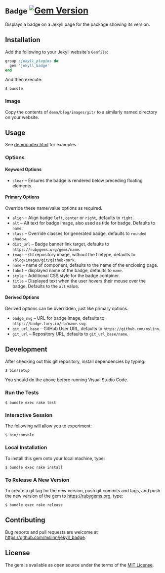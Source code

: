 # `Badge` [![Gem Version](https://jekyll_badge.fury.io/rb/jekyll_badge.svg)](https://jekyll_badge.fury.io/rb/jekyll_badge)

Displays a badge on a Jekyll page for the package showing its version.


## Installation

Add the following to your Jekyll website's `Gemfile`:

```ruby
group :jekyll_plugins do
  gem 'jekyll_badge'
end
```

And then execute:

```shell
$ bundle
```

### Image

Copy the contents of `demo/blog/images/git/` to a similarly named directory on your website.


## Usage

See [demo/index.html](demo/index.html) for examples.


### Options

#### Keyword Options

- `clear`    &ndash; Ensures the badge is rendered below preceding floating elements.


#### Primary Options

Override these name/value options as required.

- `align`    &ndash; Align badge `left`, `center` or `right`, defaults to `right`.
- `alt`      &ndash; Alt text for badge image, also used as title for badge.
  Defaults to `name`.
- `class`    &ndash; Override classes for generated badge,
  defaults to `rounded shadow`.
- `dist_url` &ndash; Badge banner link target,
  defaults to `https://rubygems.org/gems/name`.
- `image`    &ndash; Git repository image, without the filetype,
  defaults to `/blog/images/git/github-mark`.
- `name`     &ndash; name of component, defaults to the name of the enclosing page.
- `label`    &ndash; displayed name of the badge, defaults to `name`.
- `style`    &ndash; Additional CSS style for the badge container.
- `title`    &ndash; Displayed text when the user hovers their mouse over the
  badge. Defaults to the `alt` value.

#### Derived Options

Derived options can be overridden, just like primary options.

- `badge_svg`    &ndash; URL for badge image,
  defaults to `https://badge.fury.io/rb/name.svg`.
- `git_url_base` &ndash; GitHub User URL,
  defaults to `https://github.com/mslinn`.
- `git_url`      &ndash; Repository URL, defaults to `git_url_base/name`.


## Development

After checking out this git repository, install dependencies by typing:

```shell
$ bin/setup
```

You should do the above before running Visual Studio Code.


### Run the Tests

```shell
$ bundle exec rake test
```


### Interactive Session

The following will allow you to experiment:

```shell
$ bin/console
```


### Local Installation

To install this gem onto your local machine, type:

```shell
$ bundle exec rake install
```


### To Release A New Version

To create a git tag for the new version, push git commits and tags,
and push the new version of the gem to https://rubygems.org, type:

```shell
$ bundle exec rake release
```


## Contributing

Bug reports and pull requests are welcome at https://github.com/mslinn/jekyll_badge.


## License

The gem is available as open source under the terms of the [MIT License](https://opensource.org/licenses/MIT).
